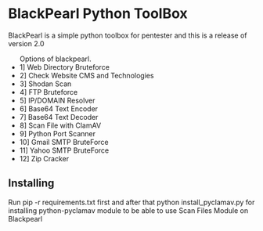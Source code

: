 <h1> BlackPearl Python ToolBox </h1>

<p> BlackPearl is a simple python toolbox for pentester and this is a release of version 2.0 </p>

<ul>
    Options of blackpearl.
  <li>1] Web Directory Bruteforce</li>
  <li>2] Check Website CMS and Technologies</li>
  <li>3] Shodan Scan</li>
  <li>4] FTP Bruteforce</li>
  <li>5] IP/DOMAIN Resolver</li>
  <li>6] Base64 Text Encoder</li>
  <li>7] Base64 Text Decoder</li>
  <li>8] Scan File with ClamAV</li>
  <li>9] Python Port Scanner</li>
  <li>10] Gmail SMTP BruteForce</li>
  <li>11] Yahoo SMTP BruteForce</li>
  <li>12] Zip Cracker
</ul>

<h2> Installing </h2>
<p> Run pip -r requirements.txt first and after that python install_pyclamav.py for installing python-pyclamav module to be able to use Scan Files Module on Blackpearl </p>


